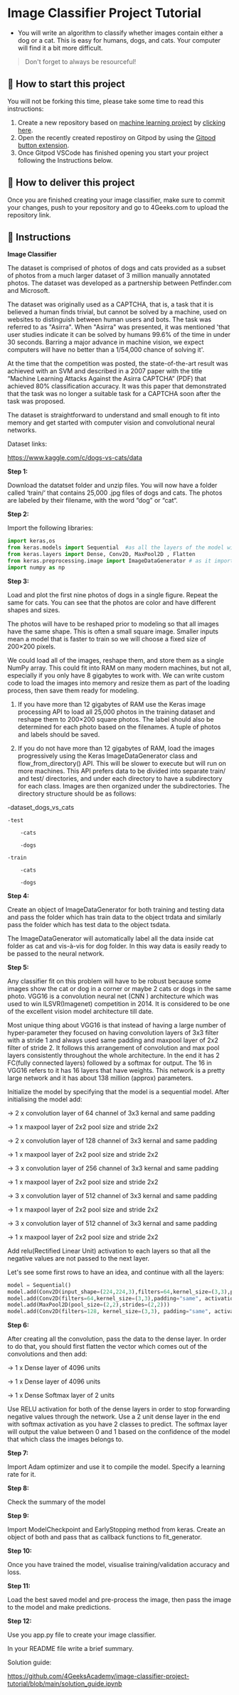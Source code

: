 <!-- hide -->
# Image Classifier Project Tutorial
<!-- endhide -->

- You will write an algorithm to classify whether images contain either a dog or a cat.  This is easy for humans, dogs, and cats. Your computer will find it a bit more difficult.

>Don't forget to always be resourceful!

## 🌱  How to start this project

You will not be forking this time, please take some time to read this instructions:

1. Create a new repository based on [machine learning project](https://github.com/4GeeksAcademy/machine-learning-python-template/generate) by [clicking here](https://github.com/4GeeksAcademy/machine-learning-python-template).
2. Open the recently created repostiroy on Gitpod by using the [Gitpod button extension](https://www.gitpod.io/docs/browser-extension/).
3. Once Gitpod VSCode has finished opening you start your project following the Instructions below.

## 🚛 How to deliver this project

Once you are finished creating your image classifier, make sure to commit your changes, push to your repository and go to 4Geeks.com to upload the repository link.

## 📝 Instructions

**Image Classifier**

The dataset is comprised of photos of dogs and cats provided as a subset of photos from a much larger dataset of 3 million manually annotated photos. The dataset was developed as a partnership between Petfinder.com and Microsoft.

The dataset was originally used as a CAPTCHA, that is, a task that it is believed a human finds trivial, but cannot be solved by a machine, used on websites to distinguish between human users and bots. The task was referred to as "Asirra". When "Asirra" was presented, it was mentioned 'that user studies indicate it can be solved by humans 99.6% of the time in under 30 seconds. Barring a major advance in machine vision, we expect computers will have no better than a 1/54,000 chance of solving it'.

At the time that the competition was posted, the state-of-the-art result was achieved with an SVM and described in a 2007 paper with the title “Machine Learning Attacks Against the Asirra CAPTCHA” (PDF) that achieved 80% classification accuracy. It was this paper that demonstrated that the task was no longer a suitable task for a CAPTCHA soon after the task was proposed.

The dataset is straightforward to understand and small enough to fit into memory and get started with computer vision and convolutional neural networks.

Dataset links:

https://www.kaggle.com/c/dogs-vs-cats/data

**Step 1:**

Download the datatset folder and unzip files. You will now have a folder called ‘train/‘ that contains 25,000 .jpg files of dogs and cats. The photos are labeled by their filename, with the word “dog” or “cat“.

**Step 2:**

Import the following libraries:

```py
import keras,os
from keras.models import Sequential  #as all the layers of the model will be arranged in sequence
from keras.layers import Dense, Conv2D, MaxPool2D , Flatten
from keras.preprocessing.image import ImageDataGenerator # as it imports data with labels easily into the model. It has functions to rescale, rotate, zoom, etc. This class alters the data on the go while passing it to the model.
import numpy as np
```
**Step 3:**

Load and plot the first nine photos of dogs in a single figure. Repeat the same for cats. You can see that the photos are color and have different shapes and sizes. 

The photos will have to be reshaped prior to modeling so that all images have the same shape. This is often a small square image. Smaller inputs mean a model that is faster to train so we will choose a fixed size of 200×200 pixels.

We could load all of the images, reshape them, and store them as a single NumPy array. This could fit into RAM on many modern machines, but not all, especially if you only have 8 gigabytes to work with.
We can write custom code to load the images into memory and resize them as part of the loading process, then save them ready for modeling.

1. If you have more than 12 gigabytes of RAM use the Keras image processing API to load all 25,000 photos in the training dataset and reshape them to 200×200 square photos. The label should also be determined for each photo based on the filenames. A tuple of photos and labels should be saved.

2. If you do not have more than 12 gigabytes of RAM, load the images progressively using the Keras ImageDataGenerator class and flow_from_directory() API. This will be slower to execute but will run on more machines. This API prefers data to be divided into separate train/ and test/ directories, and under each directory to have a subdirectory for each class. Images are then organized under the subdirectories. The directory structure should be as follows:

-dataset_dogs_vs_cats

    -test
    
        -cats
        
        -dogs
        
    -train
    
        -cats
        
        -dogs


**Step 4:**

Create an object of ImageDataGenerator for both training and testing data and pass the folder which has train data to the object trdata and similarly pass the folder which has test data to the object tsdata. 

The ImageDataGenerator will automatically label all the data inside cat folder as cat and vis-à-vis for dog folder. In this way data is easily ready to be passed to the neural network.

**Step 5:**

Any classifier fit on this problem will have to be robust because some images show the cat or dog in a corner or maybe 2 cats or dogs in the same photo. VGG16 is a convolution neural net (CNN ) architecture which was used to win ILSVR(Imagenet) competition in 2014. It is considered to be one of the excellent vision model architecture till date.

Most unique thing about VGG16 is that instead of having a large number of hyper-parameter they focused on having convolution layers of 3x3 filter with a stride 1 and always used same padding and maxpool layer of 2x2 filter of stride 2. It follows this arrangement of convolution and max pool layers consistently throughout the whole architecture. In the end it has 2 FC(fully connected layers) followed by a softmax for output. The 16 in VGG16 refers to it has 16 layers that have weights. This network is a pretty large network and it has about 138 million (approx) parameters.

Initialize the model by specifying that the model is a sequential model. After initialising the model add:

→ 2 x convolution layer of 64 channel of 3x3 kernal and same padding

→ 1 x maxpool layer of 2x2 pool size and stride 2x2

→ 2 x convolution layer of 128 channel of 3x3 kernal and same padding

→ 1 x maxpool layer of 2x2 pool size and stride 2x2

→ 3 x convolution layer of 256 channel of 3x3 kernal and same padding

→ 1 x maxpool layer of 2x2 pool size and stride 2x2

→ 3 x convolution layer of 512 channel of 3x3 kernal and same padding

→ 1 x maxpool layer of 2x2 pool size and stride 2x2

→ 3 x convolution layer of 512 channel of 3x3 kernal and same padding

→ 1 x maxpool layer of 2x2 pool size and stride 2x2

Add relu(Rectified Linear Unit) activation to each layers so that all the negative values are not passed to the next layer.

Let's see some first rows to have an idea, and continue with all the layers:

```py
model = Sequential()
model.add(Conv2D(input_shape=(224,224,3),filters=64,kernel_size=(3,3),padding="same", activation="relu"))
model.add(Conv2D(filters=64,kernel_size=(3,3),padding="same", activation="relu"))
model.add(MaxPool2D(pool_size=(2,2),strides=(2,2)))
model.add(Conv2D(filters=128, kernel_size=(3,3), padding="same", activation="relu"))
```

**Step 6:**

After creating all the convolution, pass the data to the dense layer. In order to do that, you should first flatten the vector which comes out of the convolutions and then add:

→ 1 x Dense layer of 4096 units

→ 1 x Dense layer of 4096 units

→ 1 x Dense Softmax layer of 2 units

Use RELU activation for both of the dense layers in order to stop forwarding negative values through the network. Use a 2 unit dense layer in the end with softmax activation as you have 2 classes to predict. The softmax layer will output the value between 0 and 1 based on the confidence of the model that which class the images belongs to.

**Step 7:**

Import Adam optimizer and use it to compile the model. Specify a learning rate for it.

**Step 8:**

Check the summary of the model

**Step 9:**

Import ModelCheckpoint and EarlyStopping method from keras. Create an object of both and pass that as callback functions to fit_generator.

**Step 10:**

Once you have trained the model, visualise training/validation accuracy and loss. 

**Step 11:**

Load the best saved model and pre-process the image, then pass the image to the model and make predictions.

**Step 12:**

Use you app.py file to create your image classifier. 

In your README file write a brief summary.

Solution guide: 

https://github.com/4GeeksAcademy/image-classifier-project-tutorial/blob/main/solution_guide.ipynb

